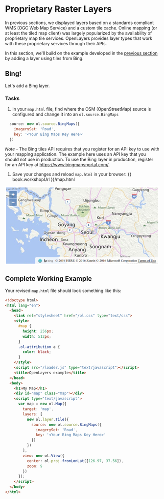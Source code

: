 # Proprietary Raster Layers

In previous sections, we displayed layers based on a standards compliant WMS (OGC Web Map Service) and a custom tile cache. Online mapping (or at least the tiled map client) was largely popularized by the availability of proprietary map tile services. OpenLayers provides layer types that work with these proprietary services through their APIs.

In this section, we'll build on the example developed in the [previous section](cached.md) by adding a layer using tiles from Bing.

## Bing!

Let's add a Bing layer.

### Tasks

1. In your `map.html` file, find where the OSM (OpenStreetMap) source is configured and change it into an `ol.source.BingMaps`

  ```js
    source: new ol.source.BingMaps({
      imagerySet: 'Road',
      key: '<Your Bing Maps Key Here>'
    })
  ```
  *Note* - The Bing tiles API requires that you register for an API key to use with your mapping application.  The example here uses an API key that you should not use in production.  To use the Bing layer in production, register for an API key at https://www.bingmapsportal.com/.

1.  Save your changes and reload `map.html` in your browser: {{ book.workshopUrl }}/map.html

  ![A map with tiles from a Bing Maps source](proprietary1.png)

## Complete Working Example

Your revised `map.html` file should look something like this:

```html
<!doctype html>
<html lang="en">
  <head>
    <link rel="stylesheet" href="/ol.css" type="text/css">
    <style>
      #map {
        height: 256px;
        width: 512px;
      }
      .ol-attribution a {
        color: black;
      }
    </style>
    <script src="/loader.js" type="text/javascript"></script>
    <title>OpenLayers example</title>
  </head>
  <body>
    <h1>My Map</h1>
    <div id="map" class="map"></div>
    <script type="text/javascript">
      var map = new ol.Map({
        target: 'map',
        layers: [
          new ol.layer.Tile({
            source: new ol.source.BingMaps({
              imagerySet: 'Road',
              key: '<Your Bing Maps Key Here>'
            })
          })
        ],
        view: new ol.View({
          center: ol.proj.fromLonLat([126.97, 37.56]),
          zoom: 9
        })
      });
    </script>
  </body>
</html>
```
